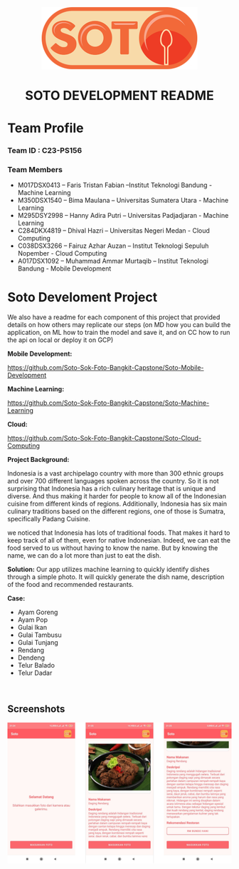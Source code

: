 
<p align="center">
  <img width="350" src="https://raw.githubusercontent.com/Soto-Sok-Foto-Bangkit-Capstone/.github/main/profile/SOTO_720.png">
</p>
<h1 align="center">
SOTO DEVELOPMENT README
</h1>
<!-- <div align="center"> -->

# Team Profile

### Team ID : C23-PS156

### Team Members

- M017DSX0413	– Faris Tristan Fabian –Institut Teknologi Bandung - Machine Learning
- M350DSX1540 – Bima Maulana – Universitas Sumatera Utara - Machine Learning
- M295DSY2998	– Hanny Adira Putri – Universitas Padjadjaran - Machine Learning  
- C284DKX4819	– Dhival Hazri – Universitas Negeri Medan - Cloud Computing
- C038DSX3266 – Fairuz Azhar Auzan – Institut Teknologi Sepuluh Nopember  - Cloud Computing 
- A017DSX1092	– Muhammad Ammar Murtaqib – Institut Teknologi Bandung - Mobile Development

# Soto Develoment Project
We also have a readme for each component of this project that provided details on how others may replicate our steps (on MD how you can build the application, on ML how to train the model and save it, and on CC how to run the api on local or deploy it on GCP)

**Mobile Development:** 

https://github.com/Soto-Sok-Foto-Bangkit-Capstone/Soto-Mobile-Development
<br>

**Machine Learning:** 

https://github.com/Soto-Sok-Foto-Bangkit-Capstone/Soto-Machine-Learning
<br>

**Cloud:** 

https://github.com/Soto-Sok-Foto-Bangkit-Capstone/Soto-Cloud-Computing
<br>

**Project Background:** 

Indonesia is a vast archipelago country with more than 300 ethnic groups and over 700 different languages spoken across the country. So it is not surprising that Indonesia has a rich culinary heritage that is unique and diverse. And thus making it harder for people to know all of the Indonesian cuisine from different kinds of regions. Additionally, Indonesia has six main culinary traditions based on the different regions, one of those is Sumatra, specifically Padang Cuisine. 

we noticed that Indonesia has lots of traditional foods. That makes it hard to keep track of all of them, even for native Indonesian. Indeed, we can eat the food served to us without having to know the name. But by knowing the name, we can do a lot more than just to eat the dish.
<br>

**Solution:**
Our app utilizes machine learning to quickly identify dishes through a simple photo. It will quickly generate the dish name, description of the food and recommended restaurants.
<br>

**Case:**
- Ayam Goreng
- Ayam Pop
- Gulai Ikan
- Gulai Tambusu
- Gulai Tunjang
- Rendang
- Dendeng
- Telur Balado
- Telur Dadar
<br>

## Screenshots
![](https://raw.githubusercontent.com/Soto-Sok-Foto-Bangkit-Capstone/.github/main/profile/SS_Merged.jpg)
